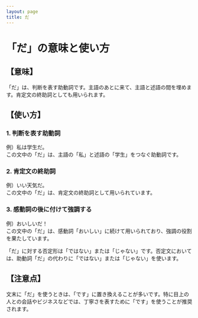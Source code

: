 ```yaml
---
layout: page
title: だ
---
```

# 「だ」の意味と使い方

## 【意味】
「だ」は、判断を表す助動詞です。主語のあとに来て、主語と述語の間を埋めます。肯定文の終助詞としても用いられます。

## 【使い方】
### 1. 判断を表す助動詞
例）私は学生だ。<br>
この文中の「だ」は、主語の「私」と述語の「学生」をつなぐ助動詞です。

### 2. 肯定文の終助詞
例）いい天気だ。<br>
この文中の「だ」は、肯定文の終助詞として用いられています。

### 3. 感動詞の後に付けて強調する
例）おいしいだ！<br>
この文中の「だ」は、感動詞「おいしい」に続けて用いられており、強調の役割を果たしています。 

「だ」に対する否定形は「ではない」または「じゃない」です。否定文においては、助動詞「だ」の代わりに「ではない」または「じゃない」を使います。

## 【注意点】
文末に「だ」を使うときは、「です」に置き換えることが多いです。特に目上の人との会話やビジネスなどでは、丁寧さを表すために「です」を使うことが推奨されます。